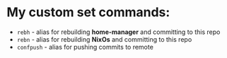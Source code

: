 # My custom set commands:

- `rebh` - alias for rebuilding **home-manager** and committing to this repo
- `rebn` - alias for rebuilding **NixOs** and committing to this repo
- `confpush` - alias for pushing commits to remote
